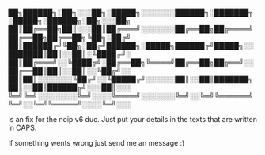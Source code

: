 
██╗██████╗░██╗░░░██╗░█████╗░░░░░░░██████╗░███████╗░█████╗░██████╗░██╗░░░██╗
██║██╔══██╗██║░░░██║██╔═══╝░░░░░░░██╔══██╗██╔════╝██╔══██╗██╔══██╗╚██╗░██╔╝
██║██████╔╝╚██╗░██╔╝██████╗░█████╗██████╔╝█████╗░░███████║██║░░██║░╚████╔╝░
██║██╔═══╝░░╚████╔╝░██╔══██╗╚════╝██╔══██╗██╔══╝░░██╔══██║██║░░██║░░╚██╔╝░░
██║██║░░░░░░░╚██╔╝░░╚█████╔╝░░░░░░██║░░██║███████╗██║░░██║██████╔╝░░░██║░░░
╚═╝╚═╝░░░░░░░░╚═╝░░░░╚════╝░░░░░░░╚═╝░░╚═╝╚══════╝╚═╝░░╚═╝╚═════╝░░░░╚═╝░░░

is an fix for the noip v6 duc.
Just put your details in the texts that are written in CAPS.

If something wents wrong just send me an message :)

